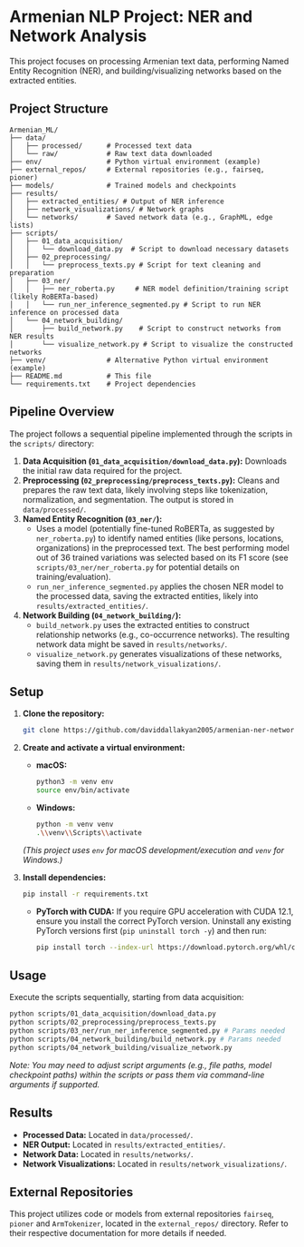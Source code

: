 # Armenian NLP Project: NER and Network Analysis

This project focuses on processing Armenian text data, performing Named Entity Recognition (NER), and building/visualizing networks based on the extracted entities.

## Project Structure

```
Armenian_ML/
├── data/
│   ├── processed/      # Processed text data
│   └── raw/            # Raw text data downloaded
├── env/                # Python virtual environment (example)
├── external_repos/     # External repositories (e.g., fairseq, pioner)
├── models/             # Trained models and checkpoints
├── results/
│   ├── extracted_entities/ # Output of NER inference
│   ├── network_visualizations/ # Network graphs
│   └── networks/       # Saved network data (e.g., GraphML, edge lists)
├── scripts/
│   ├── 01_data_acquisition/
│   │   └── download_data.py  # Script to download necessary datasets
│   ├── 02_preprocessing/
│   │   └── preprocess_texts.py # Script for text cleaning and preparation
│   ├── 03_ner/
│   │   ├── ner_roberta.py     # NER model definition/training script (likely RoBERTa-based)
│   │   └── run_ner_inference_segmented.py # Script to run NER inference on processed data
│   └── 04_network_building/
│       ├── build_network.py    # Script to construct networks from NER results
│       └── visualize_network.py # Script to visualize the constructed networks
├── venv/               # Alternative Python virtual environment (example)
├── README.md           # This file
└── requirements.txt    # Project dependencies
```

## Pipeline Overview

The project follows a sequential pipeline implemented through the scripts in the `scripts/` directory:

1.  **Data Acquisition (`01_data_acquisition/download_data.py`):** 
    Downloads the initial raw data required for the project.
2.  **Preprocessing (`02_preprocessing/preprocess_texts.py`):** 
    Cleans and prepares the raw text data, likely involving steps like tokenization, normalization, and segmentation. The output is stored in `data/processed/`.
3.  **Named Entity Recognition (`03_ner/`):**
    *   Uses a model (potentially fine-tuned RoBERTa, as suggested by `ner_roberta.py`) to identify named entities (like persons, locations, organizations) in the preprocessed text. The best performing model out of 36 trained variations was selected based on its F1 score (see `scripts/03_ner/ner_roberta.py` for potential details on training/evaluation).
    *   `run_ner_inference_segmented.py` applies the chosen NER model to the processed data, saving the extracted entities, likely into `results/extracted_entities/`.
4.  **Network Building (`04_network_building/`):**
    *   `build_network.py` uses the extracted entities to construct relationship networks (e.g., co-occurrence networks). The resulting network data might be saved in `results/networks/`.
    *   `visualize_network.py` generates visualizations of these networks, saving them in `results/network_visualizations/`.

## Setup

1.  **Clone the repository:**
    ```bash
    git clone https://github.com/daviddallakyan2005/armenian-ner-network.git
    ```
2.  **Create and activate a virtual environment:**
    *   **macOS:**
        ```bash
        python3 -m venv env
        source env/bin/activate
        ```
    *   **Windows:**
        ```bash
        python -m venv venv
        .\\venv\\Scripts\\activate
        ```

    *(This project uses `env` for macOS development/execution and `venv` for Windows.)*

3.  **Install dependencies:**
    ```bash
    pip install -r requirements.txt
    ```
    *   **PyTorch with CUDA:** If you require GPU acceleration with CUDA 12.1, ensure you install the correct PyTorch version. Uninstall any existing PyTorch versions first (`pip uninstall torch -y`) and then run:
        ```bash
        pip install torch --index-url https://download.pytorch.org/whl/cu121
        ```

## Usage

Execute the scripts sequentially, starting from data acquisition:

```bash
python scripts/01_data_acquisition/download_data.py
python scripts/02_preprocessing/preprocess_texts.py
python scripts/03_ner/run_ner_inference_segmented.py # Params needed
python scripts/04_network_building/build_network.py # Params needed
python scripts/04_network_building/visualize_network.py
```

*Note: You may need to adjust script arguments (e.g., file paths, model checkpoint paths) within the scripts or pass them via command-line arguments if supported.*

## Results

*   **Processed Data:** Located in `data/processed/`.
*   **NER Output:** Located in `results/extracted_entities/`.
*   **Network Data:** Located in `results/networks/`.
*   **Network Visualizations:** Located in `results/network_visualizations/`.

## External Repositories

This project utilizes code or models from external repositories `fairseq`, `pioner` and `ArmTokenizer`, located in the `external_repos/` directory. Refer to their respective documentation for more details if needed.
